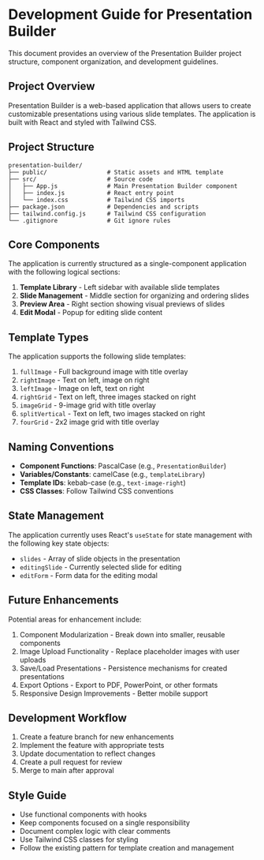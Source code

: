 # Development Guide for Presentation Builder

This document provides an overview of the Presentation Builder project structure, component organization, and development guidelines.

## Project Overview

Presentation Builder is a web-based application that allows users to create customizable presentations using various slide templates. The application is built with React and styled with Tailwind CSS.

## Project Structure

```
presentation-builder/
├── public/                 # Static assets and HTML template
├── src/                    # Source code
│   ├── App.js              # Main Presentation Builder component
│   ├── index.js            # React entry point
│   └── index.css           # Tailwind CSS imports
├── package.json            # Dependencies and scripts
├── tailwind.config.js      # Tailwind CSS configuration
└── .gitignore              # Git ignore rules
```

## Core Components

The application is currently structured as a single-component application with the following logical sections:

1. **Template Library** - Left sidebar with available slide templates
2. **Slide Management** - Middle section for organizing and ordering slides
3. **Preview Area** - Right section showing visual previews of slides
4. **Edit Modal** - Popup for editing slide content

## Template Types

The application supports the following slide templates:

1. `fullImage` - Full background image with title overlay
2. `rightImage` - Text on left, image on right
3. `leftImage` - Image on left, text on right
4. `rightGrid` - Text on left, three images stacked on right
5. `imageGrid` - 9-image grid with title overlay
6. `splitVertical` - Text on left, two images stacked on right
7. `fourGrid` - 2x2 image grid with title overlay

## Naming Conventions

- **Component Functions**: PascalCase (e.g., `PresentationBuilder`)
- **Variables/Constants**: camelCase (e.g., `templateLibrary`)
- **Template IDs**: kebab-case (e.g., `text-image-right`)
- **CSS Classes**: Follow Tailwind CSS conventions

## State Management

The application currently uses React's `useState` for state management with the following key state objects:

- `slides` - Array of slide objects in the presentation
- `editingSlide` - Currently selected slide for editing
- `editForm` - Form data for the editing modal

## Future Enhancements

Potential areas for enhancement include:

1. Component Modularization - Break down into smaller, reusable components
2. Image Upload Functionality - Replace placeholder images with user uploads
3. Save/Load Presentations - Persistence mechanisms for created presentations
4. Export Options - Export to PDF, PowerPoint, or other formats
5. Responsive Design Improvements - Better mobile support

## Development Workflow

1. Create a feature branch for new enhancements
2. Implement the feature with appropriate tests
3. Update documentation to reflect changes
4. Create a pull request for review
5. Merge to main after approval

## Style Guide

- Use functional components with hooks
- Keep components focused on a single responsibility
- Document complex logic with clear comments
- Use Tailwind CSS classes for styling
- Follow the existing pattern for template creation and management